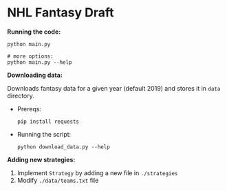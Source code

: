 # NHL Fantasy Draft

**Running the code:**

```shell script
python main.py

# more options:
python main.py --help
```

**Downloading data:**

Downloads fantasy data for a given year (default 2019) and stores it in `data` directory.

- Prereqs:
    ```shell script
    pip install requests
    ```
- Running the script:
    ```shell script
    python download_data.py --help
    ```

**Adding new strategies:**
1. Implement `Strategy` by adding a new file in `./strategies`
2. Modify `./data/teams.txt` file